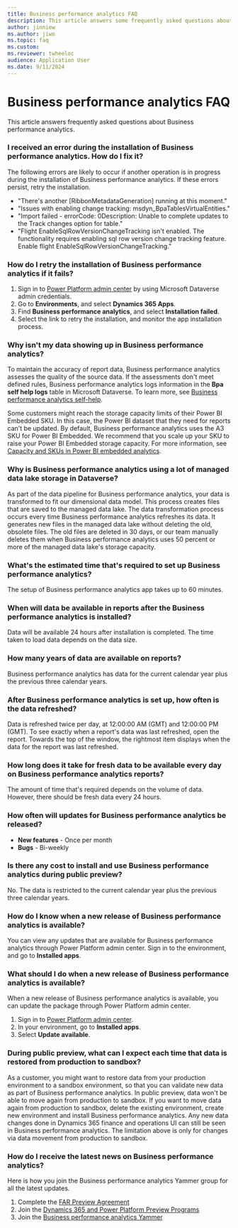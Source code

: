```yaml
---
title: Business performance analytics FAQ
description: This article answers some frequently asked questions about Business performance analytics, including questions about signing up for public previews of analytics.
author: jinniew
ms.author: jiwo
ms.topic: faq
ms.custom:
ms.reviewer: twheeloc 
audience: Application User
ms.date: 9/11/2024
---
```


# Business performance analytics FAQ

This article answers frequently asked questions about Business performance analytics.


### I received an error during the installation of Business performance analytics. How do I fix it?

The following errors are likely to occur if another operation is in progress during the installation of Business performance analytics. If these errors persist, retry the installation.

- "There's another \[RibbonMetadataGeneration\] running at this moment."
- "Issues with enabling change tracking: msdyn\_BpaTablesVirtualEntities."
- "Import failed - errorCode: 0Description: Unable to complete updates to the Track changes option for table."
- "Flight EnableSqlRowVersionChangeTracking isn't enabled. The functionality requires enabling sql row version change tracking feature. Enable flight EnableSqlRowVersionChangeTracking."

### How do I retry the installation of Business performance analytics if it fails?

1. Sign in to [Power Platform admin center](https://admin.powerplatform.microsoft.com/) by using Microsoft Dataverse admin credentials.
2. Go to **Environments**, and select **Dynamics 365 Apps**.
3. Find **Business performance analytics**, and select **Installation failed**.
4. Select the link to retry the installation, and monitor the app installation process.

### Why isn't my data showing up in Business performance analytics?

To maintain the accuracy of report data, Business performance analytics assesses the quality of the source data. If the assessments don't meet defined rules, Business performance analytics logs information in the **Bpa self help logs** table in Microsoft Dataverse. To learn more, see [Business performance analytics self-help](/troubleshoot/dynamics-365/finance/business-performance-analytics/business-performance-analytics-self-help-overview).

Some customers might reach the storage capacity limits of their Power BI Embedded SKU. In this case, the Power BI dataset that they need for reports can't be updated. By default, Business performance analytics uses the A3 SKU for Power BI Embedded. We recommend that you scale up your SKU to raise your Power BI Embedded storage capacity. For more information, see [Capacity and SKUs in Power BI embedded analytics](/power-bi/developer/embedded/embedded-capacity).

### Why is Business performance analytics using a lot of managed data lake storage in Dataverse?

As part of the data pipeline for Business performance analytics, your data is transformed to fit our dimensional data model. This process creates files that are saved to the managed data lake. The data transformation process occurs every time Business performance analytics refreshes its data. It generates new files in the managed data lake without deleting the old, obsolete files. The old files are deleted in 30 days, or our team manually deletes them when Business performance analytics uses 50 percent or more of the managed data lake's storage capacity.

### What's the estimated time that's required to set up Business performance analytics?

The setup of Business performance analytics app takes up to 60 minutes.

### When will data be available in reports after the Business performance analytics is installed?

Data will be available 24 hours after installation is completed. The time taken to load data depends on the data size.

### How many years of data are available on reports?

Business performance analytics has data for the current calendar year plus the previous three calendar years.

### After Business performance analytics is set up, how often is the data refreshed?

Data is refreshed twice per day, at 12:00:00 AM (GMT) and 12:00:00 PM (GMT). To see exactly when a report's data was last refreshed, open the report. Towards the top of the window, the rightmost item displays when the data for the report was last refreshed. 

### How long does it take for fresh data to be available every day on Business performance analytics reports?

The amount of time that's required depends on the volume of data. However, there should be fresh data every 24 hours.

### How often will updates for Business performance analytics be released?

- **New features** - Once per month 
- **Bugs** - Bi-weekly 

### Is there any cost to install and use Business performance analytics during public preview?

No. The data is restricted to the current calendar year plus the previous three calendar years.

### How do I know when a new release of Business performance analytics is available?

You can view any updates that are available for Business performance analytics through Power Platform admin center. Sign in to the environment, and go to **Installed apps**.

### What should I do when a new release of Business performance analytics is available?

When a new release of Business performance analytics is available, you can update the package through Power Platform admin center.

1. Sign in to [Power Platform admin center](https://admin.powerplatform.microsoft.com/).
2. In your environment, go to **Installed apps**.
3. Select **Update available**.

### During public preview, what can I expect each time that data is restored from production to sandbox?

As a customer, you might want to restore data from your production environment to a sandbox environment, so that you can validate new data as part of Business performance analytics. In public preview, data won't be able to move again from production to sandbox. If you want to move data again from production to sandbox, delete the existing environment, create new environment and install Business performance analytics.
Any new data changes done in Dynamics 365 finance and operations UI can still be seen in Business performance analytics. The limitation above is only for changes via data movement from production to sandbox.

### How do I receive the latest news on Business performance analytics?

Here is how you join the Business performance analytics Yammer group for all the latest updates. 

1. Complete the [FAR Preview Agreement](https://forms.office.com/r/wfcUBtP67J)
3. Join the [Dynamics 365 and Power Platform Preview Programs](https://www.yammer.com/dynamicsaxfeedbackprograms/#/home)
4. Join the [Business performance analytics Yammer](https://www.yammer.com/dynamicsaxfeedbackprograms/#/threads/inGroup?type=in_group&feedId=73748324352&view=unviewed)

